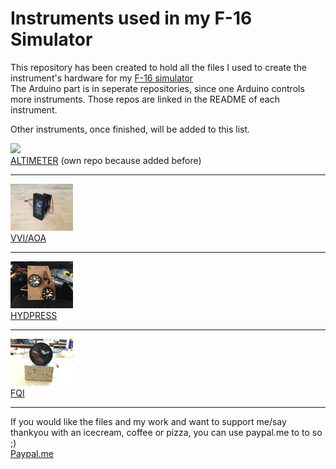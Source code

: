 # Instruments used in my F-16 Simulator

This repository has been created to hold all the files I used to create the instrument's hardware for my [F-16 simulator](http://f16simulator.net)  
The Arduino part is in seperate repositories, since one Arduino controls more instruments. Those repos are linked in the README of each instrument.

Other instruments, once finished, will be added to this list.

[<img src="https://github.com/mihi4/F-16Altimeter/raw/main/pics/altimeter.jpg" width=100 />](https://github.com/mihi4/F-16Altimeter)  
[ALTIMETER](https://github.com/mihi4/F-16Altimeter)
(own repo because added before)

***

[<img src="pics/vvi.png" width=100 />](vvi_aoa)  
[VVI/AOA](vvi_aoa)

***
[<img src="pics/hydpress.png" width=100 />](hydpress)  
[HYDPRESS](hydpress)

***

[<img src="pics/fqi.png" width=100 />](fuelgauge)  
[FQI](fuelgauge)

***

If you would like the files and my work and want to support me/say thankyou with an icecream, coffee or pizza, you can use paypal.me to to so ;)  
[Paypal.me](https://paypal.me/MichiHirczy)

